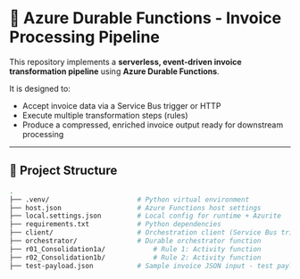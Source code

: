 # 🧾 Azure Durable Functions - Invoice Processing Pipeline

This repository implements a **serverless, event-driven invoice transformation pipeline** using **Azure Durable Functions**.

It is designed to:
- Accept invoice data via a Service Bus trigger or HTTP
- Execute multiple transformation steps (rules)
- Produce a compressed, enriched invoice output ready for downstream processing

---

## 📁 Project Structure

```bash
.
├── .venv/                      # Python virtual environment
├── host.json                   # Azure Functions host settings
├── local.settings.json         # Local config for runtime + Azurite
├── requirements.txt            # Python dependencies
├── client/                     # Orchestration client (Service Bus trigger)
├── orchestrator/               # Durable orchestrator function
├── r01_Consolidation1a/            # Rule 1: Activity function
├── r02_Consolidation1b/            # Rule 2: Activity function
├── test-payload.json           # Sample invoice JSON input - test payload
